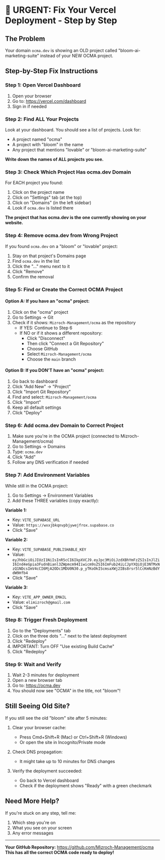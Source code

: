 # 🚨 URGENT: Fix Your Vercel Deployment - Step by Step

## The Problem
Your domain `ocma.dev` is showing an OLD project called "bloom-ai-marketing-suite" instead of your NEW OCMA project.

## Step-by-Step Fix Instructions

### Step 1: Open Vercel Dashboard
1. Open your browser
2. Go to: https://vercel.com/dashboard
3. Sign in if needed

### Step 2: Find ALL Your Projects
Look at your dashboard. You should see a list of projects. Look for:
- A project named "ocma" 
- A project with "bloom" in the name
- Any project that mentions "lovable" or "bloom-ai-marketing-suite"

**Write down the names of ALL projects you see.**

### Step 3: Check Which Project Has ocma.dev Domain

For EACH project you found:
1. Click on the project name
2. Click on "Settings" tab (at the top)
3. Click on "Domains" (in the left sidebar)
4. Look if `ocma.dev` is listed there

**The project that has ocma.dev is the one currently showing on your website.**

### Step 4: Remove ocma.dev from Wrong Project

If you found `ocma.dev` on a "bloom" or "lovable" project:
1. Stay on that project's Domains page
2. Find `ocma.dev` in the list
3. Click the "..." menu next to it
4. Click "Remove"
5. Confirm the removal

### Step 5: Find or Create the Correct OCMA Project

#### Option A: If you have an "ocma" project:
1. Click on the "ocma" project
2. Go to Settings → Git
3. Check if it shows: `Mizroch-Management/ocma` as the repository
   - If YES: Continue to Step 6
   - If NO or if it shows a different repository:
     - Click "Disconnect"
     - Then click "Connect a Git Repository"
     - Choose GitHub
     - Select `Mizroch-Management/ocma`
     - Choose the `main` branch

#### Option B: If you DON'T have an "ocma" project:
1. Go back to dashboard
2. Click "Add New" → "Project"
3. Click "Import Git Repository"
4. Find and select: `Mizroch-Management/ocma`
5. Click "Import"
6. Keep all default settings
7. Click "Deploy"

### Step 6: Add ocma.dev Domain to Correct Project
1. Make sure you're in the OCMA project (connected to Mizroch-Management/ocma)
2. Go to Settings → Domains
3. Type: `ocma.dev`
4. Click "Add"
5. Follow any DNS verification if needed

### Step 7: Add Environment Variables
While still in the OCMA project:
1. Go to Settings → Environment Variables
2. Add these THREE variables (copy exactly):

**Variable 1:**
- Key: `VITE_SUPABASE_URL`
- Value: `https://wxxjbkqnvpbjywejfrox.supabase.co`
- Click "Save"

**Variable 2:**
- Key: `VITE_SUPABASE_PUBLISHABLE_KEY`
- Value: `eyJhbGciOiJIUzI1NiIsInR5cCI6IkpXVCJ9.eyJpc3MiOiJzdXBhYmFzZSIsInJlZiI6Ind4eGpia3FudnBianl3ZWpmcm94Iiwicm9sZSI6ImFub24iLCJpYXQiOjE3NTMxNzQ1NDcsImV4cCI6MjA2ODc1MDU0N30.p_yTKoOkIScmsaXWj2IBs8rsr5lCcKmNzBdYdW9Hfb4`
- Click "Save"

**Variable 3:**
- Key: `VITE_APP_OWNER_EMAIL`
- Value: `elimizroch@gmail.com`
- Click "Save"

### Step 8: Trigger Fresh Deployment
1. Go to the "Deployments" tab
2. Click on the three dots "..." next to the latest deployment
3. Click "Redeploy"
4. IMPORTANT: Turn OFF "Use existing Build Cache"
5. Click "Redeploy"

### Step 9: Wait and Verify
1. Wait 2-3 minutes for deployment
2. Open a new browser tab
3. Go to: https://ocma.dev
4. You should now see "OCMA" in the title, not "bloom"!

## Still Seeing Old Site?

If you still see the old "bloom" site after 5 minutes:

1. Clear your browser cache:
   - Press Cmd+Shift+R (Mac) or Ctrl+Shift+R (Windows)
   - Or open the site in Incognito/Private mode

2. Check DNS propagation:
   - It might take up to 10 minutes for DNS changes

3. Verify the deployment succeeded:
   - Go back to Vercel dashboard
   - Check if the deployment shows "Ready" with a green checkmark

## Need More Help?

If you're stuck on any step, tell me:
1. Which step you're on
2. What you see on your screen
3. Any error messages

---

**Your GitHub Repository:** https://github.com/Mizroch-Management/ocma
**This has all the correct OCMA code ready to deploy!**